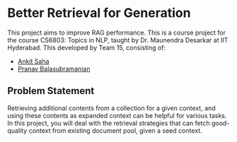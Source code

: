 # Better Retrieval for Generation
This project aims to improve RAG performance. This is a course project for the course CS6803: Topics in NLP, taught by Dr. Maunendra Desarkar at IIT Hyderabad. This developed by Team 15, consisting of:
- [Ankit Saha](https://github.com/Ankit-Saha-2003)
- [Pranav Balasubramanian](https://github.com/Pranavb060504)

## Problem Statement
Retrieving additional contents from a collection for a given context, and using these contents as expanded context can be helpful for various tasks. In this project, you will deal with the retrieval strategies that can fetch good-quality context from existing document pool, given a seed context.
